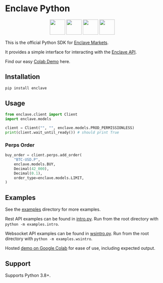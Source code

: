 # Enclave Python

<p align="center">
    <a href="https://github.com/Enclave-Markets/enclave-python" alt="enclave python">
        <img src="https://edent.github.io/SuperTinyIcons/images/svg/github.svg" width="50" /></a>
    <a href="https://pypi.org/project/enclave/">
        <img src="https://upload.wikimedia.org/wikipedia/commons/0/04/PyPI-Logo-notext.svg" width="50"/></a>
    <a href="https://twitter.com/enclavemarkets" alt="Enclave Twitter">
        <img src="https://edent.github.io/SuperTinyIcons/images/svg/x.svg" width="50"/></a>
    <a href="https://www.enclave.market/" alt="Enclave Market">
        <img src="https://pbs.twimg.com/profile_images/1650572649284931585/rbv_Z4Lr_400x400.jpg" width="50"/></a>
        
</p>

This is the official Python SDK for
[Enclave Markets](https://enclave.market/).

It provides a simple interface for interacting with the
[Enclave API](https://docs.enclave.market/).

Find our easy [Colab Demo](https://colab.research.google.com/drive/1Op5v4GuJozd6UvS2c7cXV0r6hswl4SVv) here.

## Installation

```bash
pip install enclave
```

## Usage

```python
from enclave.client import Client
import enclave.models

client = Client("", "", enclave.models.PROD_PERMISSIONLESS)
print(client.wait_until_ready()) # should print True
```

### Perps Order

```python
buy_order = client.perps.add_order(
    "BTC-USD.P",
    enclave.models.BUY,
    Decimal(42_000),
    Decimal(0.1),
    order_type=enclave.models.LIMIT,
)
```

## Examples

See the [examples](examples) directory for more examples.

Rest API examples can be found in [intro.py](examples/intro.py).
Run from the root directory with `python -m examples.intro`.

Websocket API examples can be found in [wsintro.py](examples/wsintro.py).
Run from the root directory with `python -m examples.wsintro`.

Hosted [demo on Google Colab](https://colab.research.google.com/drive/1Op5v4GuJozd6UvS2c7cXV0r6hswl4SVv) for ease of use, including expected output.

## Support

Supports Python 3.8+.
